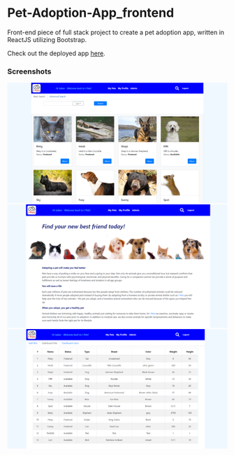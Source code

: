 # Pet-Adoption-App_frontend

Front-end piece of full stack project to create a pet adoption app, written in ReactJS utilizing Bootstrap.
  
Check out the deployed app [here](http://ec2-3-19-63-106.us-east-2.compute.amazonaws.com/).

### Screenshots

![Screenshot01](/IPet01.png?raw=true)
![Screenshot01](/IPet02.png?raw=true)
![Screenshot01](/IPet03.png?raw=true)
